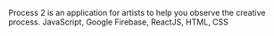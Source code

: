 Process 2 is an application for artists to help you observe the creative process.
JavaScript, Google Firebase, ReactJS, HTML, CSS

